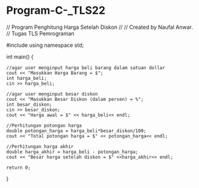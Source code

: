 # Program-C-_TLS22

//  Program Penghitung Harga Setelah Diskon
//
//  Created by Naufal Anwar.
// Tugas TLS Pemrograman

#include <iostream>
using namespace std;

int main() {
    
    //agar user menginput harga beli barang dalam satuan dollar
    cout << "Masukkan Harga Barang = $";
    int harga_beli;
    cin >> harga_beli;
    
    //agar user menginput besar diskon
    cout << "Masukkan Besar Diskon (dalam persen) = %";
    int besar_diskon;
    cin >> besar_diskon;
    cout << "Harga awal = $" << harga_beli<< endl;

    //Perhitungan potongan harga
    double potongan_harga = harga_beli*besar_diskon/100;
    cout << "Total potongan harga = $" << potongan_harga<< endl;
    
    //Perhitungan harga akhir
    double harga_akhir = harga_beli - potongan_harga;
    cout << "Besar harga setelah diskon = $" <<harga_akhir<< endl;
    
    return 0;
}
